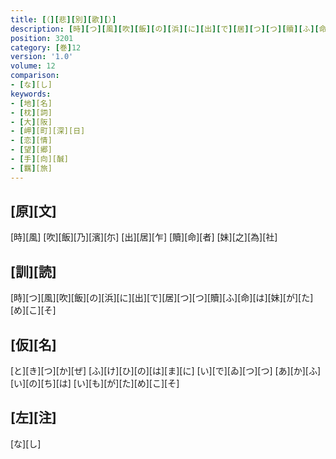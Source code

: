 ```yaml
---
title: [（][悲][別][歌][）]
description: [時][つ][風][吹][飯][の][浜][に][出][で][居][つ][つ][贖][ふ][命][は][妹][が][た][め][こ][そ]
position: 3201
category: [巻]12
version: '1.0'
volume: 12
comparison:
- [な][し]
keywords:
- [地][名]
- [枕][詞]
- [大][阪]
- [岬][町][深][日]
- [恋][情]
- [望][郷]
- [手][向][醎]
- [羈][旅]
---
```


## [原][文]

[時][風] [吹][飯][乃][濱][尓] [出][居][乍] [贖][命][者] [妹][之][為][社]

## [訓][読]

[時][つ][風][吹][飯][の][浜][に][出][で][居][つ][つ][贖][ふ][命][は][妹][が][た][め][こ][そ]

## [仮][名]

[と][き][つ][か][ぜ] [ふ][け][ひ][の][は][ま][に] [い][で][ゐ][つ][つ] [あ][か][ふ][い][の][ち][は] [い][も][が][た][め][こ][そ]

## [左][注]

[な][し]
